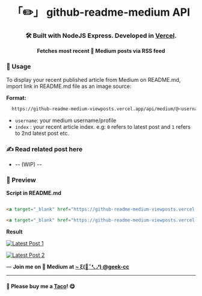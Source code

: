 <div align="center">

  # 「✏️」 github-readme-medium API

  ### 🛠️ Built with NodeJS Express. Developed in <a href='https://vercel.com/' target='_blank'>Vercel</a>.

**Fetches most recent 📝 Medium posts via RSS feed**

<div align="left">

### 📌 Usage

</div>
<div align="left">

To display your recent published article from Medium on README.md, import link in README.md file as an image source:

**Format:**
```bash
  https://github-readme-medium-viewposts.vercel.app/api/medium/@<username>/<index>
```
- `username`: your medium username/profile
- `index` : your recent article index. e.g: `0` refers to latest post and `1` refers to 2nd latest post etc. 

</div>
</div>
 
### ✍ Read related post here
* -- (WIP) --
<!-- [**Article :: How To Extract Embedded Fonts From A PDF As Valid Font Files In Java**](https://geek-cc.medium.com/how-to-extract-embedded-fonts-from-a-pdf-as-valid-font-files-in-java-1d202fa06f4e) -->

### 👀 Preview

**Script in README.md**

```html

<a target="_blank" href="https://github-readme-medium-viewposts.vercel.app/api/medium/@geek-cc/1"><img src="https://github-readme-medium-viewposts.vercel.app/api/medium/@geek-cc/1" alt="Latest Post 1"></a>

<a target="_blank" href="https://github-readme-medium-viewposts.vercel.app/api/medium/@geek-cc/2"><img src="https://github-readme-medium-viewposts.vercel.app/api/medium/@geek-cc/2" alt="Latest Post 2"></a>

```
**Result**

<a target="_blank" href="https://github-readme-medium-viewposts.vercel.app/api/medium/@geek-cc/1"><img src="https://github-readme-medium-viewposts.vercel.app/api/medium/@geek-cc/1" alt="Latest Post 1"></a>

<a target="_blank" href="https://github-readme-medium-viewposts.vercel.app/api/medium/@geek-cc/2"><img src="https://github-readme-medium-viewposts.vercel.app/api/medium/@geek-cc/2" alt="Latest Post 2"></a>


<p>— <b>Join me on 📝 <b>Medium</b> at <a href='https://medium.com/@geek-cc' target='_blank'>~ ξ(🎀˶❛◡❛) @geek-cc</a></b></p>

---

#### 🌮 Please buy me a <a href='https://www.buymeacoffee.com/geekcc' target='_blank'>Taco</a>! 😋